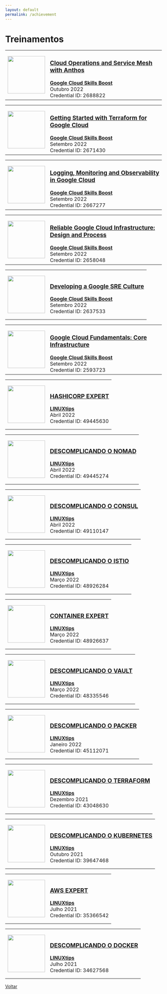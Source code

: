 ```yaml
---
layout: default
permalink: /achievement
---
```


# Treinamentos


<table>
  <tr>
    <td><p style="text-align:center"><a href="https://www.cloudskillsboost.google/public_profiles/e6d92210-d4dc-485e-a07b-335eb2c7bc4b/badges/2688822" target="_blank"><img src='https://cdn.qwiklabs.com/qsASd7278SJIwTP3XlF3uwGl6qHCJ7PCUrOq%2FhEarM0%3D' style="height:120px; width:120px"/></a></p></td>
    <td><h3><a href="https://www.cloudskillsboost.google/public_profiles/e6d92210-d4dc-485e-a07b-335eb2c7bc4b/badges/2688822" target="_blank">Cloud Operations and Service Mesh with Anthos</a></h3>
    <b><a href="https://www.cloudskillsboost.google/public_profiles/e6d92210-d4dc-485e-a07b-335eb2c7bc4b" target="_blank">Google Cloud Skills Boost</a></b><br>
    Outubro 2022<br>
    Credential ID: 2688822<br></td> 
  </tr>
 </table>


<table>
  <tr>
    <td><p style="text-align:center"><a href="https://www.cloudskillsboost.google/public_profiles/e6d92210-d4dc-485e-a07b-335eb2c7bc4b/badges/2671430" target="_blank"><img src='https://cdn.qwiklabs.com/QUGLXmImia8z2dfmjitAWw4LghpY4CTPfY%2FLEg0SVv4%3D' style="height:120px; width:120px"/></a></p></td>
    <td><h3><a href="https://www.cloudskillsboost.google/public_profiles/e6d92210-d4dc-485e-a07b-335eb2c7bc4b/badges/2671430" target="_blank">Getting Started with Terraform for Google Cloud</a></h3>
    <b><a href="https://www.cloudskillsboost.google/public_profiles/e6d92210-d4dc-485e-a07b-335eb2c7bc4b" target="_blank">Google Cloud Skills Boost</a></b><br>
    Setembro 2022<br>
    Credential ID: 2671430<br></td> 
  </tr>
 </table>


<table>
  <tr>
    <td><p style="text-align:center"><a href="https://www.cloudskillsboost.google/public_profiles/e6d92210-d4dc-485e-a07b-335eb2c7bc4b/badges/2667277" target="_blank"><img src='https://cdn.qwiklabs.com/34jkyscc2nYmpyMtodhKSSJo3etMSuAPKT6JRN3SP3I%3D' style="height:120px; width:120px"/></a></p></td>
    <td><h3><a href="https://www.cloudskillsboost.google/public_profiles/e6d92210-d4dc-485e-a07b-335eb2c7bc4b/badges/2667277" target="_blank">Logging, Monitoring and Observability in Google Cloud</a></h3>
    <b><a href="https://www.cloudskillsboost.google/public_profiles/e6d92210-d4dc-485e-a07b-335eb2c7bc4b" target="_blank">Google Cloud Skills Boost</a></b><br>
    Setembro 2022<br>
    Credential ID: 2667277<br></td> 
  </tr>
 </table>


<table>
  <tr>
    <td><p style="text-align:center"><a href="https://www.cloudskillsboost.google/public_profiles/e6d92210-d4dc-485e-a07b-335eb2c7bc4b/badges/2658048" target="_blank"><img src='https://cdn.qwiklabs.com/tPa0MPQLWwjkWMVeoHLMpkyZCeheEfbL5PGKs%2BIGdkk%3D' style="height:120px; width:120px"/></a></p></td>
    <td><h3><a href="https://www.cloudskillsboost.google/public_profiles/e6d92210-d4dc-485e-a07b-335eb2c7bc4b/badges/2658048" target="_blank">Reliable Google Cloud Infrastructure: Design and Process</a></h3>
    <b><a href="https://www.cloudskillsboost.google/public_profiles/e6d92210-d4dc-485e-a07b-335eb2c7bc4b" target="_blank">Google Cloud Skills Boost</a></b><br>
    Setembro 2022<br>
    Credential ID: 2658048<br></td> 
  </tr>
 </table>


<table>
  <tr>
    <td><p style="text-align:center"><a href="https://www.cloudskillsboost.google/public_profiles/e6d92210-d4dc-485e-a07b-335eb2c7bc4b/badges/2637533" target="_blank"><img src='https://cdn.qwiklabs.com/wBQa8aDdlDE9eAqrYvpuZ%2BBBBgr9djXh%2Fnzix3T%2Bxto%3D' style="height:120px; width:120px"/></a></p></td>
    <td><h3><a href="https://www.cloudskillsboost.google/public_profiles/e6d92210-d4dc-485e-a07b-335eb2c7bc4b/badges/2637533" target="_blank">Developing a Google SRE Culture</a></h3>
    <b><a href="https://www.cloudskillsboost.google/public_profiles/e6d92210-d4dc-485e-a07b-335eb2c7bc4b" target="_blank">Google Cloud Skills Boost</a></b><br>
    Setembro 2022<br>
    Credential ID: 2637533<br></td> 
  </tr>
 </table>


<table>
  <tr>
    <td><p style="text-align:center"><a href="https://www.cloudskillsboost.google/public_profiles/e6d92210-d4dc-485e-a07b-335eb2c7bc4b/badges/2593723" target="_blank"><img src='https://cdn.qwiklabs.com/MoqHnQMreLtiEsVvkaIafpnYTZYnA5fM1XqQz7sVreI%3D' style="height:120px; width:120px"/></a></p></td>
    <td><h3><a href="https://www.cloudskillsboost.google/public_profiles/e6d92210-d4dc-485e-a07b-335eb2c7bc4b/badges/2593723" target="_blank">Google Cloud Fundamentals: Core Infrastructure</a></h3>
    <b><a href="https://www.cloudskillsboost.google/public_profiles/e6d92210-d4dc-485e-a07b-335eb2c7bc4b" target="_blank">Google Cloud Skills Boost</a></b><br>
    Setembro 2022<br>
    Credential ID: 2593723<br></td> 
  </tr>
 </table>


<table>
  <tr>
    <td><p style="text-align:center"><a href="https://www.credential.net/b3e6dcb1-caad-4878-bc99-934f6440ad04" target="_blank"><img src='https://api.accredible.com/v1/frontend/credential_website_embed_image/badge/49445630' style="height:120px; width:120px"/></a></p></td>
    <td><h3><a href="https://www.credential.net/b3e6dcb1-caad-4878-bc99-934f6440ad04" target="_blank">HASHICORP EXPERT</a></h3>
    <b><a href="https://linuxtips.io" target="_blank">LINUXtips</a></b><br>
    Abril 2022<br>
    Credential ID: 49445630<br></td> 
  </tr>
 </table>


<table>
  <tr>
    <td><p style="text-align:center"><a href="https://www.credential.net/22afbcd7-84e8-4d0a-add4-fa635074c545" target="_blank"><img src='https://api.accredible.com/v1/frontend/credential_website_embed_image/badge/49445274' style="height:120px; width:120px"/></a></p></td>
    <td><h3><a href="https://www.credential.net/22afbcd7-84e8-4d0a-add4-fa635074c545" target="_blank">DESCOMPLICANDO O NOMAD</a></h3>
    <b><a href="https://linuxtips.io" target="_blank">LINUXtips</a></b><br>
    Abril 2022<br>
    Credential ID: 49445274<br></td> 
  </tr>
 </table>

<table>
  <tr>
    <td><p style="text-align:center"><a href="https://www.credential.net/acadc0df-b784-4f0a-95d7-3cde7452661c" target="_blank"><img src='https://api.accredible.com/v1/frontend/credential_website_embed_image/badge/49110147' style="height:120px; width:120px"/></a></p></td>
    <td><h3><a href="https://www.credential.net/acadc0df-b784-4f0a-95d7-3cde7452661c" target="_blank">DESCOMPLICANDO O CONSUL</a></h3>
    <b><a href="https://linuxtips.io" target="_blank">LINUXtips</a></b><br>
    Abril 2022<br>
    Credential ID: 49110147<br></td> 
  </tr>
 </table>

<table>
  <tr>
    <td><p style="text-align:center"><a href="https://www.credential.net/6a82934c-0147-460c-b382-aecd940f6bcb" target="_blank"><img src='https://api.accredible.com/v1/frontend/credential_website_embed_image/badge/48926284' style="height:120px; width:120px" /></a></p></td>
    <td><h3><a href="https://www.credential.net/6a82934c-0147-460c-b382-aecd940f6bcb" target="_blank">DESCOMPLICANDO O ISTIO</a></h3>
    <b><a href="https://linuxtips.io" target="_blank">LINUXtips</a></b><br>
    Março 2022<br>
    Credential ID: 48926284<br></td> 
  </tr>
 </table>

<table>
  <tr>
    <td><p style="text-align:center"><a href="https://www.credential.net/24dedca2-2e36-48a0-928d-263feddb611f" target="_blank"><img src='https://api.accredible.com/v1/frontend/credential_website_embed_image/badge/48926637' style="height:120px; width:120px"/></a></p></td>
    <td><h3><a href="https://www.credential.net/24dedca2-2e36-48a0-928d-263feddb611f" target="_blank">CONTAINER EXPERT</a></h3>
    <b><a href="https://linuxtips.io" target="_blank">LINUXtips</a></b><br>
    Março 2022<br>
    Credential ID: 48926637<br></td> 
  </tr>
 </table>

<table>
  <tr>
    <td><p style="text-align:center"><a href="https://www.credential.net/bcefeeb0-8640-4275-ab54-7ba90cfab7a0" target="_blank"><img src='https://api.accredible.com/v1/frontend/credential_website_embed_image/badge/48335546' style="height:120px; width:120px"/></a></p></td>
    <td><h3><a href="https://www.credential.net/bcefeeb0-8640-4275-ab54-7ba90cfab7a0" target="_blank">DESCOMPLICANDO O VAULT</a></h3>
    <b><a href="https://linuxtips.io" target="_blank">LINUXtips</a></b><br>
    Março 2022<br>
    Credential ID: 48335546<br></td> 
  </tr>
 </table>

<table>
  <tr>
    <td><p style="text-align:center"><a href="https://www.credential.net/ef0c872d-c6ce-4e1f-898a-83b4b62628ab" target="_blank"><img src='https://api.accredible.com/v1/frontend/credential_website_embed_image/badge/45112071' style="height:120px; width:120px"/></a></p></td>
    <td><h3><a href="https://www.credential.net/ef0c872d-c6ce-4e1f-898a-83b4b62628ab" target="_blank">DESCOMPLICANDO O PACKER</a></h3>
    <b><a href="https://linuxtips.io" target="_blank">LINUXtips</a></b><br>
    Janeiro 2022<br>
    Credential ID: 45112071<br></td> 
  </tr>
 </table> 

<table>
  <tr>
    <td><p style="text-align:center"><a href="https://www.credential.net/72be4a02-02b4-441b-ba3f-a3c183e2e8b7" target="_blank"><img src='https://api.accredible.com/v1/frontend/credential_website_embed_image/badge/43048630' style="height:120px; width:120px"/></a></p></td>
    <td><h3><a href="https://www.credential.net/72be4a02-02b4-441b-ba3f-a3c183e2e8b7" target="_blank">DESCOMPLICANDO O TERRAFORM</a></h3>
    <b><a href="https://linuxtips.io" target="_blank">LINUXtips</a></b><br>
    Dezembro 2021<br>
    Credential ID: 43048630<br></td> 
  </tr>
 </table> 

<table>
  <tr>
    <td><p style="text-align:center"><a href="https://www.credential.net/84e67a72-6c3e-40b3-9deb-10a1a4447de5" target="_blank"><img src='https://api.accredible.com/v1/frontend/credential_website_embed_image/badge/39647468' style="height:120px; width:120px"/></a></p></td>
    <td><h3><a href="https://www.credential.net/84e67a72-6c3e-40b3-9deb-10a1a4447de5" target="_blank">DESCOMPLICANDO O KUBERNETES</a></h3>
    <b><a href="https://linuxtips.io" target="_blank">LINUXtips</a></b><br>
    Outubro 2021<br>
    Credential ID: 39647468<br></td> 
  </tr>
 </table> 

<table>
  <tr>
    <td><p style="text-align:center"><a href="https://www.credential.net/da68149e-e06d-40f3-8b49-73f4c8604731" target="_blank"><img src='https://api.accredible.com/v1/frontend/credential_website_embed_image/badge/35366542' style="height:120px; width:120px"/></a></p></td>
    <td><h3><a href="https://www.credential.net/da68149e-e06d-40f3-8b49-73f4c8604731" target="_blank">AWS EXPERT</a></h3>
    <b><a href="https://linuxtips.io" target="_blank">LINUXtips</a></b><br>
    Julho 2021<br>
    Credential ID: 35366542<br></td> 
  </tr>
 </table> 

<table>
  <tr>
    <td><p style="text-align:center"><a href="https://www.credential.net/4cc5c5ce-1a9e-423b-8c0b-b125aab46fbb" target="_blank"><img src='https://api.accredible.com/v1/frontend/credential_website_embed_image/badge/34627568' style="height:120px; width:120px"/></a></p></td>
    <td><h3><a href="https://www.credential.net/4cc5c5ce-1a9e-423b-8c0b-b125aab46fbb" target="_blank">DESCOMPLICANDO O DOCKER</a></h3>
    <b><a href="https://linuxtips.io" target="_blank">LINUXtips</a></b><br>
    Julho 2021<br>
    Credential ID: 34627568<br></td> 
  </tr>
 </table> 


[Voltar](./)